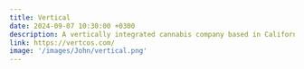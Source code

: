 ```yaml
---
title: Vertical
date: 2024-09-07 10:30:00 +0300
description: A vertically integrated cannabis company based in California, providing seed-to-sale solutions in the cannabis industry, with a focus on sustainability and innovation.
link: https://vertcos.com/
image: '/images/John/vertical.png'
---
```

